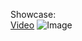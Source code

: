 Showcase:  
[Video](https://shibe.host/csgo_mFkDWHTukL.mp4)
![Image](https://shibe.host/XUnq4IHXYLRn/direct)
